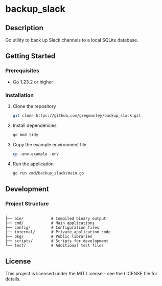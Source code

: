 # backup_slack

## Description

Go utility to back up Slack channels to a local SQLite database.

## Getting Started

### Prerequisites

- Go 1.23.2 or higher

### Installation

1. Clone the repository
   ```bash
   git clone https://github.com/gregmanley/backup_slack.git
   ```

2. Install dependencies
   ```bash
   go mod tidy
   ```

3. Copy the example environment file
   ```bash
   cp .env.example .env
   ```

4. Run the application
   ```bash
   go run cmd/backup_slack/main.go
   ```

## Development

### Project Structure

```
.
├── bin/            # Compiled binary output
├── cmd/            # Main applications
├── config/         # Configuration files
├── internal/       # Private application code
├── pkg/            # Public libraries
├── scripts/        # Scripts for development
└── test/           # Additional test files
```

## License

This project is licensed under the MIT License - see the LICENSE file for details.
